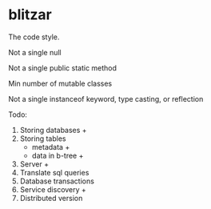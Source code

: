 # blitzar

The code style.

Not a single null

Not a single public static method

Min number of mutable classes

Not a single instanceof keyword, type casting, or reflection

Todo:

1. Storing databases +
2. Storing tables
    - metadata +
    - data in b-tree +
3. Server +
4. Translate sql queries
5. Database transactions
6. Service discovery +
7. Distributed version

